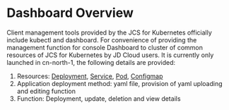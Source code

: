 # Dashboard Overview  
Client management tools provided by the JCS for Kubernetes officially include kubectl and dashboard. For convenience of providing the management function for console Dashboard to cluster of common resources of JCS for Kubernetes by JD Cloud users. It is currently only launched in cn-north-1, the following details are provided:  
1) Resources: [Deployment](https://docs.jdcloud.com/cn/jcs-for-kubernetes/deployment-overview), [Service](https://docs.jdcloud.com/cn/jcs-for-kubernetes/service-overview), [Pod](https://docs.jdcloud.com/cn/jcs-for-kubernetes/pod-overview), [Configmap](https://docs.jdcloud.com/cn/jcs-for-kubernetes/configmap-overview)  
2) Application deployment method: yaml file, provision of yaml uploading and editing function  
3) Function: Deployment, update, deletion and view details  


